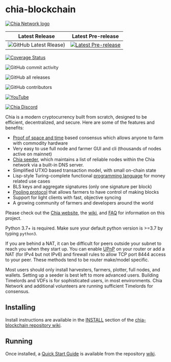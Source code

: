 # chia-blockchain

[![Chia Network logo](https://www.chia.net/wp-content/uploads/2022/09/chia-logo.svg "Chia logo")](https://www.chia.net/)

| Latest Release | Latest Pre-release |
|         :---:          |          :---:         |
| ![GitHub Latest Rlease)](https://img.shields.io/github/v/release/Chia-Network/chia-blockchain?&label=release&logo=github) | [![Latest Pre-release](https://img.shields.io/endpoint?url=https%3A%2F%2Fgh-api-proxy.herokuapp.com%2Fapi%2Frepos%2FChia-Network%2Fchia-blockchain%2Freleases%3Fper_page%3D1%26prerelease%3Dtrue&style=flat-square&logo=GitHub&label=Latest%20Pre-release&color=orange&cacheSeconds=3600)](https://github.com/Chia-Network/chia-blockchain/releases) |

[![Coverage Status](https://coveralls.io/repos/github/Chia-Network/chia-blockchain/badge.svg?branch=main)](https://coveralls.io/github/Chia-Network/chia-blockchain?branch=main)

![GitHub commit activity](https://img.shields.io/github/commit-activity/w/Chia-Network/chia-blockchain?logo=GitHub)

![GitHub all releases](https://img.shields.io/github/downloads/Chia-Network/chia-blockchain/total?logo=GitHub)

![GitHub contributors](https://img.shields.io/github/contributors/Chia-Network/chia-blockchain?logo=GitHub)

[![YouTube](https://img.shields.io/badge/subscribers-8.78k-red?logo=youtube&style=flat)](https://www.youtube.com/@Chia-Network)

[![Chia Discord](https://dcbadge.vercel.app/api/server/chia?style=flat&theme=full-presence)](https://discord.gg/chia)

<!-- ![Discord Shield](https://discordapp.com/api/guilds/1034523881404370984/widget.png?style=shield)

[![Discord](https://img.shields.io/discord/1034523881404370984.svg?label=Discord&logo=discord&colorB=1e2b2f)](https://discord.gg/chia) -->

Chia is a modern cryptocurrency built from scratch, designed to be efficient, decentralized, and secure. Here are some of the features and benefits:
* [Proof of space and time](https://docs.google.com/document/d/1tmRIb7lgi4QfKkNaxuKOBHRmwbVlGL4f7EsBDr_5xZE/edit) based consensus which allows anyone to farm with commodity hardware
* Very easy to use full node and farmer GUI and cli (thousands of nodes active on mainnet)
* [Chia seeder](https://github.com/Chia-Network/chia-blockchain/wiki/Chia-Seeder-User-Guide), which maintains a list of reliable nodes within the Chia network via a built-in DNS server.
* Simplified UTXO based transaction model, with small on-chain state
* Lisp-style Turing-complete functional [programming language](https://chialisp.com/) for money related use cases
* BLS keys and aggregate signatures (only one signature per block)
* [Pooling protocol](https://github.com/Chia-Network/chia-blockchain/wiki/Pooling-User-Guide) that allows farmers to have control of making blocks
* Support for light clients with fast, objective syncing
* A growing community of farmers and developers around the world

Please check out the [Chia website](https://www.chia.net/), the [wiki](https://github.com/Chia-Network/chia-blockchain/wiki), and [FAQ](https://github.com/Chia-Network/chia-blockchain/wiki/FAQ) for
information on this project.

Python 3.7+ is required. Make sure your default python version is >=3.7
by typing `python3`.

If you are behind a NAT, it can be difficult for peers outside your subnet to
reach you when they start up. You can enable
[UPnP](https://www.homenethowto.com/ports-and-nat/upnp-automatic-port-forward/)
on your router or add a NAT (for IPv4 but not IPv6) and firewall rules to allow
TCP port 8444 access to your peer.
These methods tend to be router make/model specific.

Most users should only install harvesters, farmers, plotter, full nodes, and wallets.
Setting up a seeder is best left to more advanced users.
Building Timelords and VDFs is for sophisticated users, in most environments.
Chia Network and additional volunteers are running sufficient Timelords
for consensus.

## Installing

Install instructions are available in the
[INSTALL](https://github.com/Chia-Network/chia-blockchain/wiki/INSTALL)
section of the
[chia-blockchain repository wiki](https://github.com/Chia-Network/chia-blockchain/wiki).

## Running

Once installed, a
[Quick Start Guide](https://github.com/Chia-Network/chia-blockchain/wiki/Quick-Start-Guide)
is available from the repository
[wiki](https://github.com/Chia-Network/chia-blockchain/wiki).
